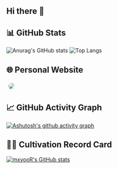 ## Hi there 👋

<!--
**mxyooR/mxyooR** is a ✨ _special_ ✨ repository because its `README.md` (this file) appears on your GitHub profile.

Here are some ideas to get you started:

- 🔭 I’m currently working on ...
- 🌱 I’m currently learning ...
- 👯 I’m looking to collaborate on ...
- 🤔 I’m looking for help with ...
- 💬 Ask me about ...
- 📫 How to reach me: ...
- 😄 Pronouns: ...
- ⚡ Fun fact: ...
-->

## 📊 GitHub Stats

![Anurag's GitHub stats](https://github-readme-stats.vercel.app/api?username=mxyooR&show_icons=true&theme=radical) ![Top Langs](https://github-readme-stats.vercel.app/api/top-langs/?username=mxyooR&layout=compact&theme=radical)





## 🌐 Personal Website

<div >
  <a href="http://mxyoor.top" style="text-decoration: none">
    <img src="https://img.shields.io/badge/Website-Explore_Now-2D87D0?style=for-the-badge&logo=globe&logoColor=white&labelColor=1A73E8&color=ffffff&labelWidth=15px&link=https://mxyoor.top" 
         style="border-radius: 8px; margin: 5px; transition: transform 0.3s ease;" 
         onmouseover="this.style.transform='scale(1.05)'" 
         onmouseout="this.style.transform='scale(1)'">
    <br>

  </a>
</div>


## 📈 GitHub Activity Graph

[![Ashutosh's github activity graph](https://github-readme-activity-graph.vercel.app/graph?username=mxyooR&theme=dracula)](https://github.com/ashutosh00710/github-readme-activity-graph)

## 🧙‍♂️ Cultivation Record Card

[![mxyooR's GitHub stats](https://github-immortality.vercel.app/api?username=mxyooR)](https://github.com/IceEnd)
